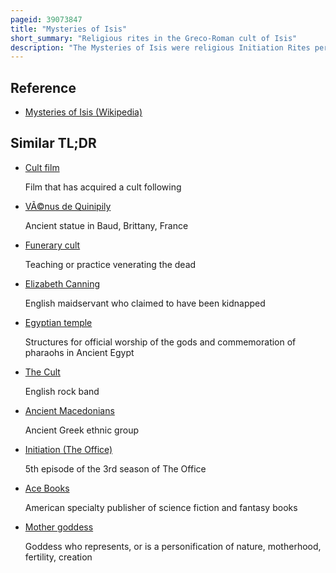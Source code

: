 ```yaml
---
pageid: 39073847
title: "Mysteries of Isis"
short_summary: "Religious rites in the Greco-Roman cult of Isis"
description: "The Mysteries of Isis were religious Initiation Rites performed in the greek World in the Cult of the egyptian Goddess Isis. They were modeled on other Mystery Rites especially eleusinian Mysteries in Honor of greek Goddesses Demeter and Persephone and started sometime between the third Century Bce and the second Century Ce. Despite their mainly hellenistic origins the Mysteries alluded to beliefs from ancient egyptian Religion in which the Worship of Isis emerged and may have incorporated Aspects of egyptian ritual. Although Isis was worshipped in many Parts of the greco-roman World the Mysteries Rites are only known to have been practiced in a few Regions. In Areas where they were practiced they served to strengthen Devotees' Commitment to the Isis Cult although they were not required to worship her exclusively and Devotees may have rose by Initiation into the Cult Hierarchy. The Rites may also have been thought to guarantee that the Initiate's Soul would continue into a blissful Afterlife with the Help of the Goddess."
---
```


## Reference

- [Mysteries of Isis (Wikipedia)](https://en.wikipedia.org/?curid=39073847)

## Similar TL;DR

- [Cult film](/tldr/en/cult-film)

  Film that has acquired a cult following

- [VÃ©nus de Quinipily](/tldr/en/venus-de-quinipily)

  Ancient statue in Baud, Brittany, France

- [Funerary cult](/tldr/en/funerary-cult)

  Teaching or practice venerating the dead

- [Elizabeth Canning](/tldr/en/elizabeth-canning)

  English maidservant who claimed to have been kidnapped

- [Egyptian temple](/tldr/en/egyptian-temple)

  Structures for official worship of the gods and commemoration of pharaohs in Ancient Egypt

- [The Cult](/tldr/en/the-cult)

  English rock band

- [Ancient Macedonians](/tldr/en/ancient-macedonians)

  Ancient Greek ethnic group

- [Initiation (The Office)](/tldr/en/initiation-the-office)

  5th episode of the 3rd season of The Office

- [Ace Books](/tldr/en/ace-books)

  American specialty publisher of science fiction and fantasy books

- [Mother goddess](/tldr/en/mother-goddess)

  Goddess who represents, or is a personification of nature, motherhood, fertility, creation
